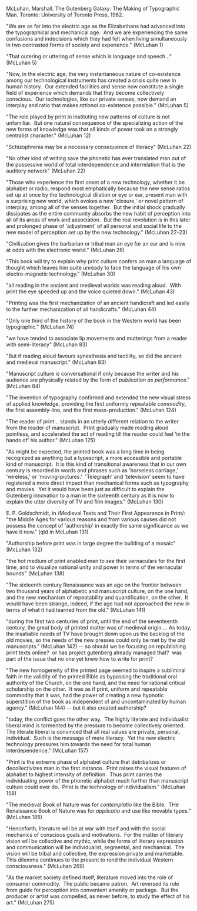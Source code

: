 McLuhan, Marshall. The Gutenberg Galaxy: The Making of Typographic Man. Toronto: University of Toronto Press, 1962.


"We are as far into the electric age as the Elizabethans had advanced into the typographical and mechanical age.  And we are experiencing the same confusions and indecisions which they had felt when living simultaneously in two contrasted forms of society and experience." (McLuhan 1)

"That outering or uttering of sense which is language and speech..." (McLuhan 5)

"Now, in the electric age, the very instantaneous nature of co-existence among our technological instruments has created a crisis quite new in human history.  Our extended facilities and sense now constitute a single field of experience which demands that they become collectively conscious.  Our technologies, like our private senses, now demand an interplay and ratio that makes *rational* co-existence possible." (McLuhan 5)

"The role played by print in instituting new patterns of culture is not unfamiliar.  But one natural consequence of the specializing action of the new forms of knowledge was that all kinds of power took on a strongly centralist character." (McLuhan 12)

"Schizophrenia may be a necessary consequence of literacy" (McLuhan 22)

"No other kind of writing save the phonetic has ever translated man out of the possessive world of total interdependence and interrelation that is the auditory network" (McLuhan 22)

"Those who experience the first onset of a new technology, whether it be alphabet or radio, respond most emphatically because the new sense ratios set up at once by the technological dilation or eye or ear, present man with a surprising new world, which evokes a new 'closure,' or novel pattern of interplay, among all of the senses together.  But the initial shock gradually dissipates as the entire community absorbs the new habit of perception into all of its areas of work and association.  But the real revolution is in this later and prolonged phase of 'adjustment' of all personal and social life to the new model of perception set up by the new technology." (McLuhan 22-23)

"Civilization gives the barbarian or tribal man an eye for an ear and is now at odds with the electronic world." (McLuhan 26)

"This book will try to explain why print culture confers on man a language of thought which leaves him quite unready to face the language of his own electro-magnetic technology." (McLuhan 30)

"all reading in the ancient and medieval worlds was reading aloud.  With print the eye speeded up and the voice quieted down." (McLuhan 43)

"Printing was the first mechanization of an ancient handicraft and led easily to the further mechanization of all handicrafts." (McLuhan 44)

"Only one third of the history of the book in the Western world has been typographic." (McLuhan 74)

"we have tended to associate lip movements and mutterings from a reader with semi-literacy" (McLuhan 83)

"But if reading aloud favours synesthesia and tactility, so did the ancient and medieval manuscript." (McLuhan 83)

"Manuscript culture is conversational if only because the writer and his audience are physically related by the form of *publication as performance*." (McLuhan 84)

"The invention of typography confirmed and extended the new visual stress of applied knowledge, providing the first uniformly repeatable *commodity*, the first assembly-line, and the first mass-production." (McLuhan 124)

"The reader of print... stands in an utterly different relation to the writer from the reader of manuscript.  Print gradually made reading aloud pointless, and accelerated the act of reading till the reader could feel 'in the hands of' his author." (McLuhan 125)

"As might be expected, the printed book was a long time in being recognized as anything but a typescript, a more accessible and portable kind of manuscript.  It is this kind of transitional awareness that in our own century is recorded in words and phrases such as 'horseless carriage,' 'wireless,' or 'moving-pictures.'  'Telegraph' and 'television' seem to have registered a more direct impact than mechanical forms such as typography and movies.  Yet it would have been just as difficult to explain the Gutenberg innovation to a man in the sixteenth century as it is now to explain the utter diversity of TV and film images." (McLuhan 130)

E. P. Goldschmidt, in /Medieval Texts and Their First Appearance in Print/:  "the Middle Ages for various reasons and from various causes did not possess the concept of 'authorship' in exactly the same significance as we have it now." (qtd in McLuhan 131)

"Authorship before print was in large degree the building of a mosaic" (McLuhan 132)

"the hot medium of print enabled men to *see* their vernaculars for the first time, and to visualize national unity and power in terms of the vernacular bounds" (McLuhan 138)

"The sixteenth century Renaissance was an age on the frontier between two thousand years of alphabetic and manuscript culture, on the one hand, and the new mechanism of repeatability and quantification, on the other.  It would have been strange, indeed, if the age had not approached the new in terms of what it had learned from the old." (McLuhan 141)

"during the first two centuries of print, until the end of the seventeenth century, the great body of printed matter was of medieval origin.... As today, the insatiable needs of TV have brought down upon us the backlog of the old movies, so the needs of the new presses could only be met by the old manuscripts." (McLuhan 142) -- so should we be focusing on republishing print texts online?  or has project gutenberg already managed that?  was part of the issue that no one yet knew how to write for print?

"The new homogeneity of the printed page seemed to inspire a subliminal faith in the validity of the printed Bible as bypassing the traditional oral authority of the Church, on the one hand, and the need for rational critical scholarship on the other.  It was as if print, uniform and repeatable commodity that it was, had the power of creating a new hypnotic superstition of the book as independent of and uncontaminated by human agency." (McLuhan 144) -- but it also created authorship?

"today, the conflict goes the other way.  The highly literate and individualist liberal mind is tormented by the pressure to become collectively oriented.  The literate liberal is convinced that all real values are private, personal, individual.  Such is the message of mere literacy.  Yet the new electric technology pressures him towards the need for total human interdependence." (McLuhan 157)

"Print is the extreme phase of alphabet culture that detribalizes or decollectivizes man in the first instance.  Print raises the visual features of alphabet to highest intensity of definition.  Thus print carries the individuating power of the phonetic alphabet much further than manuscript culture could ever do.  Print is the technology of individualism." (McLuhan 158)

"The medieval Book of Nature was for *contemplatio* like the Bible.  THe Renaissance Book of Nature was for *applicatio* and use like movable types." (McLuhan 185)

"Henceforth, literature will be at war with itself and with the social mechanics of conscious goals and motivations.  For the matter of literary vision will be collective and mythic, while the forms of literary expression and communication will be individualist, segmental, and mechanical.  The vision will be tribal and collective, the expression private and marketable.  This dilemma continues to the present to rend the individual Western consciousness." (McLuhan 269)

"As the market society defined itself, literature moved into the role of consumer commodity.  The public became patron.  Art reversed its role from guide for perception into convenient amenity or package.  But the producer or artist was compelled, as never before, to study the effect of his art." (McLuhan 275)
